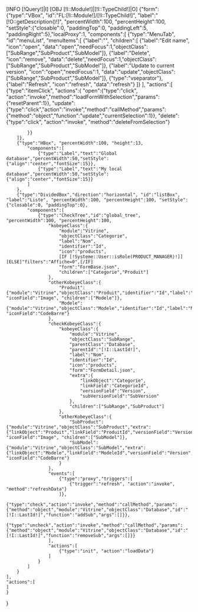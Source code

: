 [INFO [!Query!]|I]
[OBJ [!I::Module!]|[!I::TypeChild!]|O]
{"form":
	{"type":"VBox", "id":"FL:[!I::Module!]/[!I::TypeChild!]", "label":"[!O::getDescription()!]", "percentWidth":100, "percentHeight":100, 
	"setStyle":{"closable":0, "paddingTop":0, "paddingLeft":5, "paddingRight":5},"localProxy":1, 
	"components":[
		{"type":"MenuTab", "id":"menuList", "menuItems":[
			{"label":"", "children":[
				{"label":"Edit name", "icon":"open", "data":"open","needFocus":1,"objectClass":["SubRange","SubProduct","SubModel"]},
				{"label":"Delete", "icon":"remove", "data":"delete","needFocus":1,"objectClass":["SubRange","SubProduct","SubModel"]},
				{"label":"Update to current version", "icon":"open","needFocus":1, "data":"update","objectClass":["SubRange","SubProduct","SubModel"]},
				{"type":"vseparator"},
				{"label":"Refresh", "icon":"refresh", "data":"refresh"}
			]}
		],
		"actions":[
			{"type":"itemClick", "actions":{
				"open":{"type":"click", "action":"invoke","method":"loadFormWithSelection","params":{"resetParent":1}},
				"update":{"type":"click","action":"invoke","method":"callMethod","params":{"method":"object","function":"update","currentSelection":1}},
				"delete":{"type":"click", "action":"invoke", "method":"deleteFromSelection"}
				
			}}
		]},
		{"type":"HBox", "percentWidth":100, "height":13, 
			"components":[
				{"type":"Label","text":"Global database","percentWidth":50,"setStyle":{"align":"center","fontSize":15}},
				{"type":"Label","text":"My local database","percentWidth":50,"setStyle":{"align":"center","fontSize":15}}
			]
		},
		{"type":"DividedBox","direction":"horizontal", "id":"listBox", "label":"Liste", "percentWidth":100, "percentHeight":100, "setStyle":{"closable":0, "paddingTop":0}, 
			"components":[
				{"type":"CheckTree","id":"global_tree", "percentWidth":100, "percentHeight":100,
					"kobeyeClass":{
						"module":"Vitrine",
						"objectClass":"Categorie",
						"label":"Nom",
						"identifier":"Id",
						"icon":"products",
						[IF [!Systeme::User::isRole(PRODUCT_MANAGER)!]][ELSE]"filters":"Affiche=0",[/IF]
						"form":"FormBase.json",
						"children":["Categorie","Produit"]
					},
					"otherKobeyeClass":{
						"Produit":{"module":"Vitrine","objectClass":"Produit","identifier":"Id","label":"Nom", "iconField":"Image", "children":["Modele"]},
						"Modele":{"module":"Vitrine","objectClass":"Modele","identifier":"Id","label":"Nom", "iconField":"CodeBarre"}
					},
					"checkKobeyeClass":{
						"kobeyeClass":{
							"module":"Vitrine",
							"objectClass":"SubRange",
							"parentClass":"Database",
							"parentId":"[!I::LastId!]",
							"label":"Nom",
							"identifier":"Id",
							"icon":"products",
							"form":"FormDetail.json",
							"extra":{
								"linkObject":"Categorie",
								"linkField":"CategorieId",
								"versionField":"Version",
								"subVersionField":"SubVersion"
							},
							"children":["SubRange","SubProduct"]
						},
						"otherKobeyeClass":{
							"SubProduct":{"module":"Vitrine","objectClass":"SubProduct","extra":{"linkObject":"Produit","linkField":"ProduitId","versionField":"Version","subVersionField":"SubVersion"},"identifier":"Id","label":"Nom","form":"FormDetail.json", "iconField":"Image", "children":["SubModel"]},
							"SubModel":{"module":"Vitrine","objectClass":"SubModel","extra":{"linkObject":"Modele","linkField":"ModeleId","versionField":"Version","subVersionField":"SubVersion"},"identifier":"Id","label":"Nom","form":"FormDetail.json", "iconField":"CodeBarre"}
						}
					},
					"events":[
						{"type":"proxy","triggers":[
							{"trigger":"refresh", "action":"invoke", "method":"refreshData"}
						]},
						{"type":"check","action":"invoke","method":"callMethod","params":{"method":"object","module":"Vitrine","objectClass":"Database","id":"[!I::LastId!]","function":"addSub","args":[]}},
						{"type":"uncheck","action":"invoke","method":"callMethod","params":{"method":"object","module":"Vitrine","objectClass":"Database","id":"[!I::LastId!]","function":"removeSub","args":[]}}
					],
					"actions":[
						{"type":"init", "action":"loadData"}
					]
				}
			]
		}
	],
	"actions":[
	]
	}
}